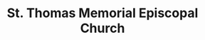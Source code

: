 ---
layout: repo
title: "St. Thomas Memorial Episcopal Church"
id: 14658
permalink: repos/14658/
---